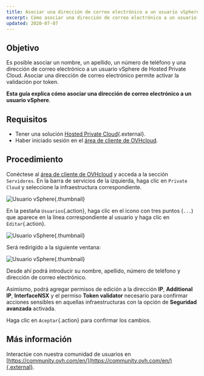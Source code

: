 ```yaml
---
title: Asociar una dirección de correo electrónico a un usuario vSphere
excerpt: Cómo asociar una dirección de correo electrónico a un usuario vSphere
updated: 2020-07-07
---
```


## Objetivo

Es posible asociar un nombre, un apellido, un número de teléfono y una dirección de correo electrónico a un usuario vSphere de Hosted Private Cloud. Asociar una dirección de correo electrónico permite activar la validación por token.

**Esta guía explica cómo asociar una dirección de correo electrónico a un usuario vSphere**.

## Requisitos

- Tener una solución [Hosted Private Cloud](https://www.ovhcloud.com/es/enterprise/products/hosted-private-cloud/){.external}.
- Haber iniciado sesión en el [área de cliente de OVHcloud](/links/manager).

## Procedimiento

Conéctese al [área de cliente de OVHcloud](/links/manager) y acceda a la sección `Servidores`. En la barra de servicios de la izquierda, haga clic en `Private Cloud` y seleccione la infraestructura correspondiente.

![Usuario vSphere](images/addMailOnUser01.png){.thumbnail}

En la pestaña `Usuarios`{.action}, haga clic en el icono con tres puntos (`...`) que aparece en la línea correspondiente al usuario y haga clic en `Editar`{.action}. 

![Usuario vSphere](images/addMailOnUser02.png){.thumbnail}

Será redirigido a la siguiente ventana:

![Usuario vSphere](images/addMailOnUser03.png){.thumbnail}

Desde ahí podrá introducir su nombre, apellido, número de teléfono y dirección de correo electrónico.

Asimismo, podrá agregar permisos de edición a la dirección **IP**, **Additional IP**, **InterfaceNSX** y el permiso **Token validator** necesario para confirmar acciones sensibles en aquellas infraestructuras con la opción de **Seguridad avanzada** activada.

Haga clic en `Aceptar`{.action} para confirmar los cambios.

## Más información

Interactúe con nuestra comunidad de usuarios en [https://community.ovh.com/en/](https://community.ovh.com/en/){.external}.

